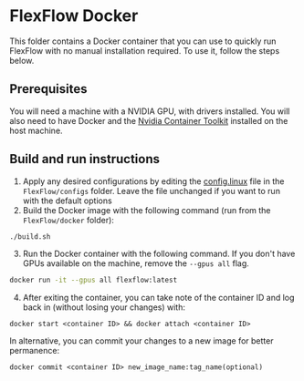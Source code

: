 # FlexFlow Docker
This folder contains a Docker container that you can use to quickly run FlexFlow with no manual installation required. To use it, follow the steps below.

## Prerequisites
You will need a machine with a NVIDIA GPU, with drivers installed. You will also need to have Docker and the [Nvidia Container Toolkit](https://docs.nvidia.com/datacenter/cloud-native/container-toolkit/install-guide.html#getting-started) installed on the host machine.

## Build and run instructions
1. Apply any desired configurations by editing the [config.linux](../config/config.linux) file in the `FlexFlow/configs` folder. Leave the file unchanged if you want to run with the default options
2. Build the Docker image with the following command (run from the `FlexFlow/docker` folder):
```bash
./build.sh
```
3. Run the Docker container with the following command. If you don't have GPUs available on the machine, remove the `--gpus all` flag.
```bash
docker run -it --gpus all flexflow:latest
```
4. After exiting the container, you can take note of the container ID and log back in (without losing your changes) with:
```
docker start <container ID> && docker attach <container ID>
```
In alternative, you can commit your changes to a new image for better permanence:
```
docker commit <container ID> new_image_name:tag_name(optional)
```
